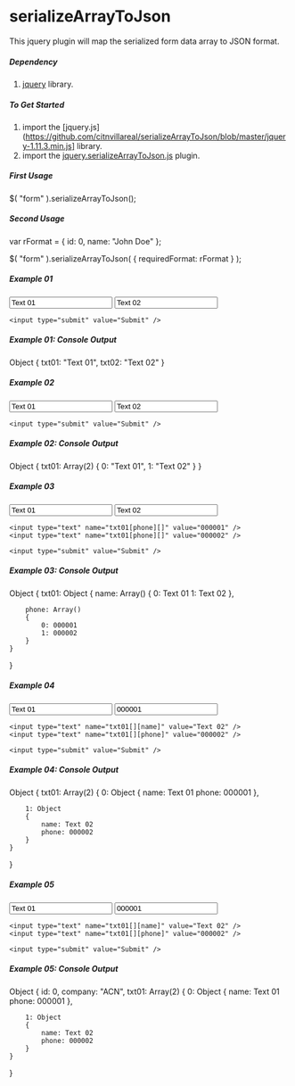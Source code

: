 # serializeArrayToJson
This jquery plugin will map the serialized form data array to JSON format.



##### Dependency
1. [jquery](https://github.com/citnvillareal/serializeArrayToJson/blob/master/jquery-1.11.3.min.js) library.



##### To Get Started
1. import the [jquery.js](https://github.com/citnvillareal/serializeArrayToJson/blob/master/jquery-1.11.3.min.js] library.
2. import the [jquery.serializeArrayToJson.js](https://github.com/citnvillareal/serializeArrayToJson/blob/master/jquery.serializeArrayToJson.js) plugin. 



##### First Usage 
$( "form" ).serializeArrayToJson();



##### Second Usage
var rFormat = {
	id: 0,
	name: "John Doe"
};

$( "form" ).serializeArrayToJson( { requiredFormat: rFormat } );



##### Example 01
<form>
	<input type="text" name="txt01" value="Text 01" />
	<input type="text" name="txt02" value="Text 02" />

	<input type="submit" value="Submit" />
</form>

<script>
	( function( $ ){
		$( document ).ready( function(){
			$( "form" ).submit( function( e ) {
				e.preventDefault();

				var jsonObject = $( this ).serializeArrayToJson();
				console.log( jsonObject );
			} );
		} );
	} )( jQuery );
</script>

##### Example 01: Console Output
Object {
	txt01: "Text 01",
	txt02: "Text 02"
}



##### Example 02
<form>
	<input type="text" name="txt01[]" value="Text 01" />
	<input type="text" name="txt01[]" value="Text 02" />

	<input type="submit" value="Submit" />
</form>

<script>
	( function( $ ){
		$( document).ready( function(){
			$( "form" ).submit( function( e ) {
				e.preventDefault();

				var jsonObject = $( this ).serializeArrayToJson();
				console.log( jsonObject );
			} );
		} );
	} )( jQuery );
</script>

##### Example 02: Console Output
Object {
	txt01: Array(2) {
		0: "Text 01",
		1: "Text 02"
	}
}



##### Example 03
<form>
	<input type="text" name="txt01[name][]" value="Text 01" />
	<input type="text" name="txt01[name][]" value="Text 02" />

	<input type="text" name="txt01[phone][]" value="000001" />
	<input type="text" name="txt01[phone][]" value="000002" />

	<input type="submit" value="Submit" />
</form>

<script>
	( function( $ ){
		$( document ).ready( function(){
			$( "form" ).submit( function( e ) {
				e.preventDefault();

				var jsonObject = $( this ).serializeArrayToJson();
				console.log( jsonObject );
			} );
		} );
	} )( jQuery );
</script>

##### Example 03: Console Output
Object 
{
	txt01: Object 
	{
		name: Array()
		{
			0: Text 01
			1: Text 02
		},
		
		phone: Array()
		{
			0: 000001
			1: 000002
		}
	}
}



##### Example 04
<form>
	<input type="text" name="txt01[][name]" value="Text 01" />
	<input type="text" name="txt01[][phone]" value="000001" />

	<input type="text" name="txt01[][name]" value="Text 02" />
	<input type="text" name="txt01[][phone]" value="000002" />

	<input type="submit" value="Submit" />
</form>

<script>
	( function( $){
		$( document ).ready( function(){
			$( "form" ).submit( function( e ) {
				e.preventDefault();

				var jsonObject = $( this ).serializeArrayToJson();
				console.log( jsonObject );
			} );
		} );
	} )( jQuery );
</script>

##### Example 04: Console Output
Object 
{
	txt01: Array(2) 
	{
		0: Object
		{
			name: Text 01
			phone: 000001
		},
		
		1: Object
		{
			name: Text 02
			phone: 000002
		}
	}
}



##### Example 05
<form>
	<input type="text" name="txt01[][name]" value="Text 01" />
	<input type="text" name="txt01[][phone]" value="000001" />

	<input type="text" name="txt01[][name]" value="Text 02" />
	<input type="text" name="txt01[][phone]" value="000002" />

	<input type="submit" value="Submit" />
</form>

<script>
	(function( $ ){
		$( document ).ready( function(){
			$( "form" ).submit( function( e ) {
				e.preventDefault();

				var reqFormat = {
					id: 0,
					company: "ACN"
				}; 

				var jsonObject = $( this ).serializeArrayToJson( { requiredFormat: reqFormat } );
				console.log(jsonObject);
			} );
		} );
	})( jQuery );
</script>

##### Example 05: Console Output
Object 
{
	id: 0,
	company: "ACN",
	txt01: Array(2) 
	{
		0: Object
		{
			name: Text 01
			phone: 000001
		},
		
		1: Object
		{
			name: Text 02
			phone: 000002
		}
	}
}
